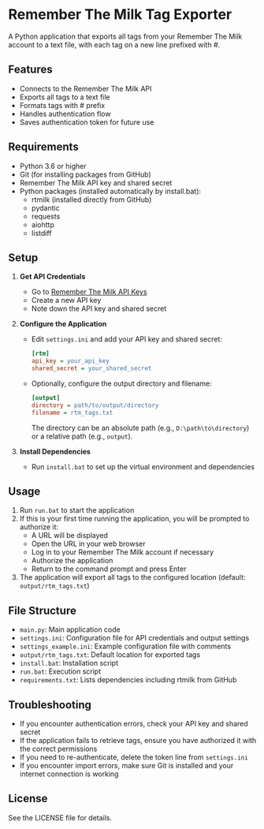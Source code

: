 # Remember The Milk Tag Exporter

A Python application that exports all tags from your Remember The Milk account to a text file, with each tag on a new line prefixed with #.

## Features

- Connects to the Remember The Milk API
- Exports all tags to a text file
- Formats tags with # prefix
- Handles authentication flow
- Saves authentication token for future use

## Requirements

- Python 3.6 or higher
- Git (for installing packages from GitHub)
- Remember The Milk API key and shared secret
- Python packages (installed automatically by install.bat):
  - rtmilk (installed directly from GitHub)
  - pydantic
  - requests
  - aiohttp
  - listdiff

## Setup

1. **Get API Credentials**

   - Go to [Remember The Milk API Keys](https://www.rememberthemilk.com/services/api/keys.rtm)
   - Create a new API key
   - Note down the API key and shared secret

2. **Configure the Application**

   - Edit `settings.ini` and add your API key and shared secret:

     ```ini
     [rtm]
     api_key = your_api_key
     shared_secret = your_shared_secret
     ```

   - Optionally, configure the output directory and filename:
     ```ini
     [output]
     directory = path/to/output/directory
     filename = rtm_tags.txt
     ```
     The directory can be an absolute path (e.g., `D:\path\to\directory`) or a relative path (e.g., `output`).

3. **Install Dependencies**
   - Run `install.bat` to set up the virtual environment and dependencies

## Usage

1. Run `run.bat` to start the application
2. If this is your first time running the application, you will be prompted to authorize it:
   - A URL will be displayed
   - Open the URL in your web browser
   - Log in to your Remember The Milk account if necessary
   - Authorize the application
   - Return to the command prompt and press Enter
3. The application will export all tags to the configured location (default: `output/rtm_tags.txt`)

## File Structure

- `main.py`: Main application code
- `settings.ini`: Configuration file for API credentials and output settings
- `settings_example.ini`: Example configuration file with comments
- `output/rtm_tags.txt`: Default location for exported tags
- `install.bat`: Installation script
- `run.bat`: Execution script
- `requirements.txt`: Lists dependencies including rtmilk from GitHub

## Troubleshooting

- If you encounter authentication errors, check your API key and shared secret
- If the application fails to retrieve tags, ensure you have authorized it with the correct permissions
- If you need to re-authenticate, delete the token line from `settings.ini`
- If you encounter import errors, make sure Git is installed and your internet connection is working

## License

See the LICENSE file for details.
